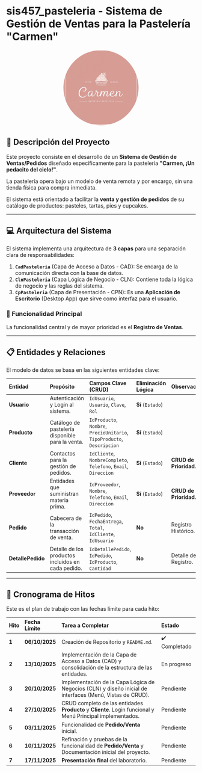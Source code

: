 # sis457_pasteleria - Sistema de Gestión de Ventas para la Pastelería "Carmen"

<p align="center">
    <img src="./assets/logo.png" alt="Logo de la Pasteleria Carmen" width="200" style="border-radius: 50%; object-fit: cover; aspect-ratio: 1/1;"/>
</p>

## 🍰 Descripción del Proyecto

Este proyecto consiste en el desarrollo de un **Sistema de Gestión de Ventas/Pedidos** diseñado específicamente para la pastelería **"Carmen, ¡Un pedacito del cielo!"**.

La pastelería opera bajo un modelo de venta remota y por encargo, sin una tienda física para compra inmediata.

El sistema está orientado a facilitar la **venta y gestión de pedidos** de su catálogo de productos: pasteles, tartas, pies y cupcakes.

---

## 💻 Arquitectura del Sistema

El sistema implementa una arquitectura de **3 capas** para una separación clara de responsabilidades:

1.  **`CadPasteleria`** (Capa de Acceso a Datos - CAD): Se encarga de la comunicación directa con la base de datos.
2.  **`ClnPasteleria`** (Capa Lógica de Negocio - CLN): Contiene toda la lógica de negocio y las reglas del sistema.
3.  **`CpPasteleria`** (Capa de Presentación - CPN): Es una **Aplicación de Escritorio** (Desktop App) que sirve como interfaz para el usuario.

### 🎯 Funcionalidad Principal

La funcionalidad central y de mayor prioridad es el **Registro de Ventas**.

---

## 📋 Entidades y Relaciones

El modelo de datos se basa en las siguientes entidades clave:

| Entidad | Propósito | Campos Clave (CRUD) | Eliminación Lógica | Observaciones |
| :--- | :--- | :--- | :--- | :--- |
| **Usuario** | Autenticación y Login al sistema. | `IdUsuario`, `Usuario`, `Clave`, `Rol` | **Sí** (`Estado`) | |
| **Producto** | Catálogo de pastelería disponible para la venta. | `IdProducto`, `Nombre`, `PrecioUnitario`, `TipoProducto`, `Descripcion` | **Sí** (`Estado`) | |
| **Cliente** | Contactos para la gestión de pedidos. | `IdCliente`, `NombreCompleto`, `Telefono`, `Email`, `Direccion` | **Sí** (`Estado`) | **CRUD de Alta Prioridad.** |
| **Proveedor** | Entidades que suministran materia prima. | `IdProveedor`, `Nombre`, `Telefono`, `Email`, `Direccion` | **Sí** (`Estado`) | **CRUD de Alta Prioridad.** |
| **Pedido** | Cabecera de la transacción de venta. | `IdPedido`, `FechaEntrega`, `Total`, `IdCliente`, `IdUsuario` | **No** | Registro Histórico. |
| **DetallePedido** | Detalle de los productos incluidos en cada pedido. | `IdDetallePedido`, `IdPedido`, `IdProducto`, `Cantidad` | **No** | Detalle de Registro. |

---

## 📅 Cronograma de Hitos

Este es el plan de trabajo con las fechas límite para cada hito:

| Hito | Fecha Límite | Tarea a Completar | Estado |
| :--- | :--- | :--- | :--- |
| **1** | **06/10/2025** | Creación de Repositorio y `README.md`. | ✔️ Completado |
| **2** | **13/10/2025** | Implementación de la Capa de Acceso a Datos (CAD) y consolidación de la estructura de las entidades. | En progreso | Pendiente |
| **3** | **20/10/2025** | Implementación de la Capa Lógica de Negocios (CLN) y diseño inicial de interfaces (Menú, Vistas de CRUD). | Pendiente |
| **4** | **27/10/2025** | CRUD completo de las entidades **Producto** y **Cliente**. Login funcional y Menú Principal implementados. | Pendiente |
| **5** | **03/11/2025** | Funcionalidad de **Pedido/Venta** inicial. | Pendiente |
| **6** | **10/11/2025** | Refinación y pruebas de la funcionalidad de **Pedido/Venta** y Documentación inicial del proyecto. | Pendiente |
| **7** | **17/11/2025** | **Presentación final** del laboratorio. | Pendiente |

